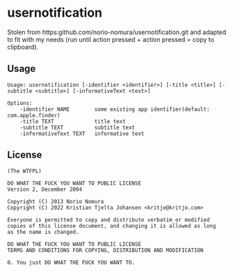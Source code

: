 usernotification
================
Stolen from https:github.com/norio-nomura/usernotification.git and adapted to fit with my needs (run until action pressed + action pressed = copy to clipboard).

Usage
-----

	Usage: usernotification [-identifier <identifier>] [-title <title>] [-subtitle <subtitle>] [-informativeText <text>]
	
	Options:
	    -identifier NAME        some existing app identifier(default: com.apple.finder)
	    -title TEXT             title text
	    -subtitle TEXT          subtitle text
	    -informativeText TEXT   informative text

License
-------

    (The WTFPL)

    DO WHAT THE FUCK YOU WANT TO PUBLIC LICENSE
    Version 2, December 2004

    Copyright (C) 2013 Norio Nomura
    Copyright (C) 2022 Kristian Tjelta Johansen <kritjo@kritjo.com>

    Everyone is permitted to copy and distribute verbatim or modified
    copies of this license document, and changing it is allowed as long
    as the name is changed.

    DO WHAT THE FUCK YOU WANT TO PUBLIC LICENSE
    TERMS AND CONDITIONS FOR COPYING, DISTRIBUTION AND MODIFICATION

    0. You just DO WHAT THE FUCK YOU WANT TO.
